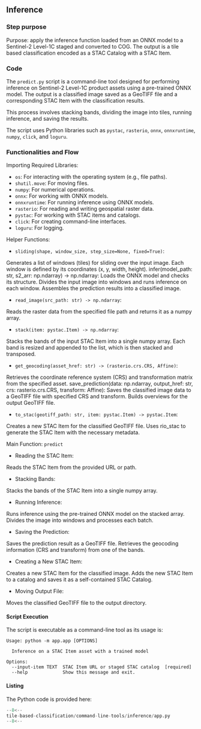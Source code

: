 ## Inference

### Step purpose 

Purpose: apply the inference function loaded from an ONNX model to a Sentinel-2 Level-1C staged and converted to COG. The output is a tile based classification encoded as a STAC Catalog with a STAC Item.

### Code

The `predict.py` script is a command-line tool designed for performing inference on Sentinel-2 Level-1C product assets using a pre-trained ONNX model. The output is a classified image saved as a GeoTIFF file and a corresponding STAC Item with the classification results. 

This process involves stacking bands, dividing the image into tiles, running inference, and saving the results. 

The script uses Python libraries such as `pystac`, `rasterio`, `onnx`, `onnxruntime`, `numpy`, `click`, and `loguru`.

### Functionalities and Flow

Importing Required Libraries:

* `os`: For interacting with the operating system (e.g., file paths).
* `shutil.move`: For moving files.
* `numpy`: For numerical operations.
* `onnx`: For working with ONNX models.
* `onnxruntime`: For running inference using ONNX models.
* `rasterio`: For reading and writing geospatial raster data.
* `pystac`: For working with STAC items and catalogs.
* `click`: For creating command-line interfaces.
* `loguru`: For logging.

Helper Functions:

* `sliding(shape, window_size, step_size=None, fixed=True)`:

Generates a list of windows (tiles) for sliding over the input image.
Each window is defined by its coordinates (x, y, width, height).
infer(model_path: str, s2_arr: np.ndarray) -> np.ndarray:
Loads the ONNX model and checks its structure.
Divides the input image into windows and runs inference on each window.
Assembles the prediction results into a classified image.

* `read_image(src_path: str) -> np.ndarray`:

Reads the raster data from the specified file path and returns it as a numpy array.

* `stack(item: pystac.Item) -> np.ndarray`:

Stacks the bands of the input STAC Item into a single numpy array.
Each band is resized and appended to the list, which is then stacked and transposed.

* `get_geocoding(asset_href: str) -> (rasterio.crs.CRS, Affine)`:

Retrieves the coordinate reference system (CRS) and transformation matrix from the specified asset.
save_prediction(data: np.ndarray, output_href: str, crs: rasterio.crs.CRS, transform: Affine):
Saves the classified image data to a GeoTIFF file with specified CRS and transform.
Builds overviews for the output GeoTIFF file.

* `to_stac(geotiff_path: str, item: pystac.Item) -> pystac.Item`:

Creates a new STAC Item for the classified GeoTIFF file.
Uses rio_stac to generate the STAC Item with the necessary metadata.

Main Function: `predict`

* Reading the STAC Item:

Reads the STAC Item from the provided URL or path.

* Stacking Bands:

Stacks the bands of the STAC Item into a single numpy array.

* Running Inference:

Runs inference using the pre-trained ONNX model on the stacked array.
Divides the image into windows and processes each batch.

* Saving the Prediction:

Saves the prediction result as a GeoTIFF file.
Retrieves the geocoding information (CRS and transform) from one of the bands.

* Creating a New STAC Item:

Creates a new STAC Item for the classified image.
Adds the new STAC Item to a catalog and saves it as a self-contained STAC Catalog.

* Moving Output File:

Moves the classified GeoTIFF file to the output directory.


#### Script Execution 

The script is executable as a command-line tool as its usage is:

```
Usage: python -m app.app [OPTIONS]

  Inference on a STAC Item asset with a trained model

Options:
  --input-item TEXT  STAC Item URL or staged STAC catalog  [required]
  --help             Show this message and exit.
```

#### Listing

The Python code is provided here:

```python linenums="1" title="tile-based-classification/command-line-tools/inference/app.py"
--8<--
tile-based-classification/command-line-tools/inference/app.py
--8<--
```